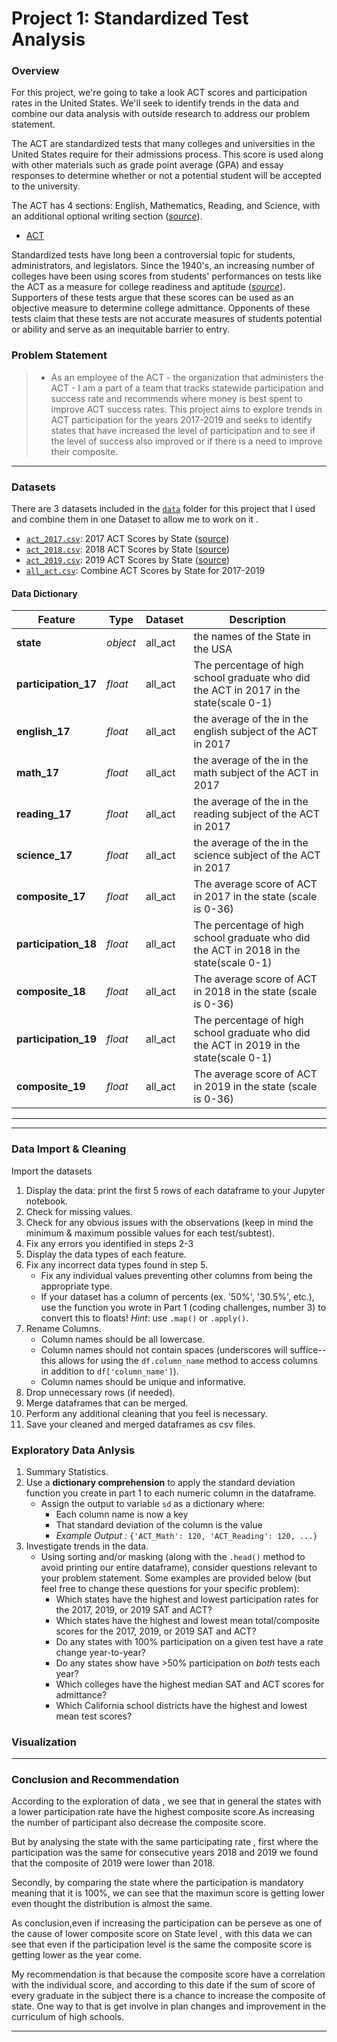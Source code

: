 #  Project 1: Standardized Test Analysis

### Overview

For this  project, we're going to take a look  ACT scores and participation rates in the United States. We'll seek to identify trends in the data and combine our data analysis with outside research to address our problem statement.

The ACT are standardized tests that many colleges and universities in the United States require for their admissions process. This score is used along with other materials such as grade point average (GPA) and essay responses to determine whether or not a potential student will be accepted to the university.

The ACT has 4 sections: English, Mathematics, Reading, and Science, with an additional optional writing section ([*source*](https://www.act.org/content/act/en/products-and-services/the-act/scores/understanding-your-scores.html)).
* [ACT](https://www.act.org/content/act/en.html)

Standardized tests have long been a controversial topic for students, administrators, and legislators. Since the 1940's, an increasing number of colleges have been using scores from students' performances on tests like the ACT as a measure for college readiness and aptitude ([*source*](https://www.minotdailynews.com/news/local-news/2017/04/a-brief-history-of-the-sat-and-act/)). Supporters of these tests argue that these scores can be used as an objective measure to determine college admittance. Opponents of these tests claim that these tests are not accurate measures of students potential or ability and serve as an inequitable barrier to entry.

### Problem Statement


> * As an employee of the ACT - the organization that administers the ACT - I am a part of a team that tracks statewide participation  and success rate and recommends where money is best spent to improve ACT success rates.  This project aims to explore trends in  ACT participation for the years 2017-2019 and seeks to identify states that have increased the level of participation and to see if the level of success also improved or if there is a need to improve their composite.


---

### Datasets


There are 3 datasets included in the [`data`](./data/) folder for this project that I used and combine them in one Dataset to allow me to work on it . 

* [`act_2017.csv`](./data/act_2017.csv): 2017 ACT Scores by State ([source](https://blog.prepscholar.com/act-scores-by-state-averages-highs-and-lows))
* [`act_2018.csv`](./data/act_2018.csv): 2018 ACT Scores by State ([source](https://blog.prepscholar.com/act-scores-by-state-averages-highs-and-lows))
* [`act_2019.csv`](./data/act_2019.csv): 2019 ACT Scores by State ([source](https://blog.prepscholar.com/act-scores-by-state-averages-highs-and-lows))
* [`all_act.csv`](./data/all_act.csv): Combine ACT Scores by State for 2017-2019


####  Data Dictionary 

|Feature|Type|Dataset|Description|
|---|---|---|---|
|**state**|*object*|all_act| the names of the State in the USA |
|**participation_17**|*float* |all_act|The percentage of high school graduate who did the ACT in 2017 in the state(scale 0-1)|
|**english_17**|*float*| all_act| the average of the in the english subject of the ACT in 2017|
|**math_17**|*float*| all_act| the average of the in the math subject of the ACT in 2017|
|**reading_17**|*float*| all_act| the average of the in the reading subject of the ACT in 2017|
|**science_17**|*float*| all_act| the average of the in the science subject of the ACT in 2017|
|**composite_17**|*float*|all_act|The average score of ACT in 2017 in the state (scale is 0-36)|
|**participation_18**|*float*|all_act|The percentage of high school graduate who did the ACT in 2018 in the state(scale 0-1)|
|**composite_18**|*float*|all_act|The average score of ACT in 2018 in the state (scale is 0-36)|
|**participation_19**|*float*|all_act|The percentage of high school graduate who did the ACT in 2019 in the state(scale 0-1)|
|**composite_19**|*float*|all_act|The average score of ACT in 2019 in the state (scale is 0-36)|

---


---

###  Data  Import & Cleaning  

Import the datasets 
1. Display the data: print the first 5 rows of each dataframe to your Jupyter notebook.
2. Check for missing values.
3. Check for any obvious issues with the observations (keep in mind the minimum & maximum possible values for each test/subtest).
4. Fix any errors you identified in steps 2-3
5. Display the data types of each feature.
6. Fix any incorrect data types found in step 5.
    - Fix any individual values preventing other columns from being the appropriate type.
    - If your dataset has a column of percents (ex. '50%', '30.5%', etc.), use the function you wrote in Part 1 (coding challenges, number 3) to convert this to floats! *Hint*: use `.map()` or `.apply()`.
7. Rename Columns.
    - Column names should be all lowercase.
    - Column names should not contain spaces (underscores will suffice--this allows for using the `df.column_name` method to access columns in addition to `df['column_name']`).
    - Column names should be unique and informative.
8. Drop unnecessary rows (if needed).
9. Merge dataframes that can be merged.
10. Perform any additional cleaning that you feel is necessary.
11. Save your cleaned and merged dataframes as csv files.



### Exploratory Data Anlysis
1. Summary Statistics.
2. Use a **dictionary comprehension** to apply the standard deviation function you create in part 1 to each numeric column in the dataframe.  
    - Assign the output to variable `sd` as a dictionary where: 
        - Each column name is now a key 
        - That standard deviation of the column is the value 
        - *Example Output :* `{'ACT_Math': 120, 'ACT_Reading': 120, ...}`
3. Investigate trends in the data.
    - Using sorting and/or masking (along with the `.head()` method to avoid printing our entire dataframe), consider questions relevant to your problem statement. Some examples are provided below (but feel free to change these questions for your specific problem):
        - Which states have the highest and lowest participation rates for the 2017, 2019, or 2019 SAT and ACT?
        - Which states have the highest and lowest mean total/composite scores for the 2017, 2019, or 2019 SAT and ACT?
        - Do any states with 100% participation on a given test have a rate change year-to-year?
        - Do any states show have >50% participation on *both* tests each year?
        - Which colleges have the highest median SAT and ACT scores for admittance?
        - Which California school districts have the highest and lowest mean test scores?
   


### Visualization
---

### Conclusion and Recommendation

According to the exploration of data , we see that in general  the states with a lower participation rate have the highest  composite score.As increasing  the number of participant also decrease the composite score.

But by analysing the state with the same participating rate , first where the participation was the same for consecutive years 2018 and 2019 we found that the composite  of 2019 were lower than 2018.

Secondly, by comparing the state where the participation is mandatory meaning that it is 100%, we can see that the maximun score is getting lower  even thought the distribution is almost the same.

As conclusion,even if  increasing the participation can be perseve as one of the cause of lower  composite score on State level , with this data we can see that even if the participation level is the same the composite score is getting lower as the year come.

My recommendation is that because the composite score have a correlation with the individual score, and according to this date if the sum of score of every graduate  in the subject there is a chance to increase the composite of state.
One way to that is get involve in plan changes and improvement in the curriculum of high schools.

---


